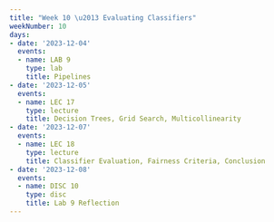 ```yaml
---
title: "Week 10 \u2013 Evaluating Classifiers"
weekNumber: 10
days:
- date: '2023-12-04'
  events:
  - name: LAB 9
    type: lab
    title: Pipelines
- date: '2023-12-05'
  events:
  - name: LEC 17
    type: lecture
    title: Decision Trees, Grid Search, Multicollinearity
- date: '2023-12-07'
  events:
  - name: LEC 18
    type: lecture
    title: Classifier Evaluation, Fairness Criteria, Conclusion
- date: '2023-12-08'
  events:
  - name: DISC 10
    type: disc
    title: Lab 9 Reflection
---
```

